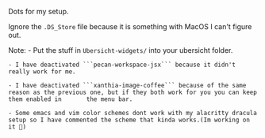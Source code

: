 Dots for my setup.

Ignore the ```.DS_Store``` file because it is something with MacOS I can't figure out.

Note:
    - Put the stuff in ```Ubersicht-widgets/``` into your ubersicht folder.
    
    - I have deactivated ```pecan-workspace-jsx``` because it didn't really work for me.
    
    - I have deactivated ```xanthia-image-coffee``` because of the same reason as the previous one, but if they both work for you you can keep them enabled in       the menu bar.
    
    - Some emacs and vim color schemes dont work with my alacritty dracula setup so I have commented the scheme that kinda works.(Im working on it 🥲)
